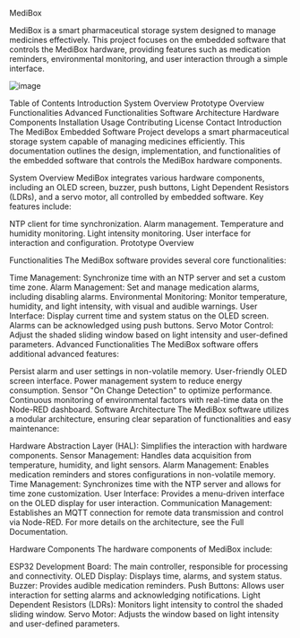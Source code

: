 MediBox

MediBox is a smart pharmaceutical storage system designed to manage medicines effectively. This project focuses on the embedded software that controls the MediBox hardware, providing features such as medication reminders, environmental monitoring, and user interaction through a simple interface.


![image](https://github.com/user-attachments/assets/a822b704-b7bc-4998-8c06-725891121235)

Table of Contents
Introduction
System Overview
Prototype Overview
Functionalities
Advanced Functionalities
Software Architecture
Hardware Components
Installation
Usage
Contributing
License
Contact
Introduction
The MediBox Embedded Software Project develops a smart pharmaceutical storage system capable of managing medicines efficiently. This documentation outlines the design, implementation, and functionalities of the embedded software that controls the MediBox hardware components.

System Overview
MediBox integrates various hardware components, including an OLED screen, buzzer, push buttons, Light Dependent Resistors (LDRs), and a servo motor, all controlled by embedded software. Key features include:

NTP client for time synchronization.
Alarm management.
Temperature and humidity monitoring.
Light intensity monitoring.
User interface for interaction and configuration.
Prototype Overview

Functionalities
The MediBox software provides several core functionalities:

Time Management: Synchronize time with an NTP server and set a custom time zone.
Alarm Management: Set and manage medication alarms, including disabling alarms.
Environmental Monitoring: Monitor temperature, humidity, and light intensity, with visual and audible warnings.
User Interface: Display current time and system status on the OLED screen. Alarms can be acknowledged using push buttons.
Servo Motor Control: Adjust the shaded sliding window based on light intensity and user-defined parameters.
Advanced Functionalities
The MediBox software offers additional advanced features:

Persist alarm and user settings in non-volatile memory.
User-friendly OLED screen interface.
Power management system to reduce energy consumption.
Sensor "On Change Detection" to optimize performance.
Continuous monitoring of environmental factors with real-time data on the Node-RED dashboard.
Software Architecture
The MediBox software utilizes a modular architecture, ensuring clear separation of functionalities and easy maintenance:

Hardware Abstraction Layer (HAL): Simplifies the interaction with hardware components.
Sensor Management: Handles data acquisition from temperature, humidity, and light sensors.
Alarm Management: Enables medication reminders and stores configurations in non-volatile memory.
Time Management: Synchronizes time with the NTP server and allows for time zone customization.
User Interface: Provides a menu-driven interface on the OLED display for user interaction.
Communication Management: Establishes an MQTT connection for remote data transmission and control via Node-RED.
For more details on the architecture, see the Full Documentation.

Hardware Components
The hardware components of MediBox include:

ESP32 Development Board: The main controller, responsible for processing and connectivity.
OLED Display: Displays time, alarms, and system status.
Buzzer: Provides audible medication reminders.
Push Buttons: Allows user interaction for setting alarms and acknowledging notifications.
Light Dependent Resistors (LDRs): Monitors light intensity to control the shaded sliding window.
Servo Motor: Adjusts the window based on light intensity and user-defined parameters.
